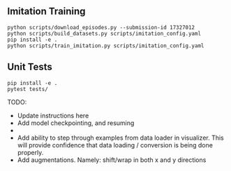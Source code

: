 
## Imitation Training
```
python scripts/download_episodes.py --submission-id 17327012
python scripts/build_datasets.py scripts/imitation_config.yaml
pip install -e .
python scripts/train_imitation.py scripts/imitation_config.yaml
```

## Unit Tests
```
pip install -e .
pytest tests/
```

TODO:
- Update instructions here
- Add model checkpointing, and resuming
- 
- Add ability to step through examples from data loader in visualizer. This will provide confidence that data loading / conversion is being done properly.
- Add augmentations. Namely: shift/wrap in both x and y directions
